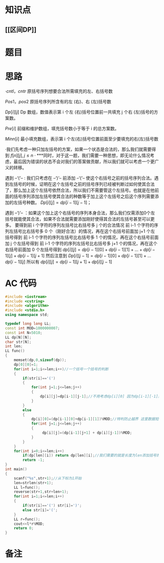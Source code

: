 # 知识点
  ## [[区间DP]]
# 题目
 

# 思路
·$cntl， cntr$  原括号序列想要合法所需填充的左、右括号数

$Pos 1， pos 2$  原括号序列所含有的左 (右)、右 (左)括号数

$Dp[ i ][ j ]$  Dp 数组，数值表示第 i 个左 (右)括号位置前一共填充 j 个右 (左)括号的方案数。

$Pre[ i ]$ 前缀和维护数组，填充括号数小于等于 i 的总方案数。

$Minn[ i ]$ 最小填充数组，表示第 i 个左(右)括号位置前面至少要填充的右(左)括号数

·我们先考虑一种只加左括号的方案，如果一个状态是合法的，那么我们就需要得到 $f[n][j],j\leq n$
·
***同时，对于这一题，我们需要一种思想，即无论什么情况考虑，最后因为错误的状态不会对我们的答案做贡献，所以我们就可以考虑一个更广义的转移。

遇到 –‘(’– : 我们只考虑在 –‘)’– 前添加 –‘(’– 使这个右括号之前的括号序列合法。遇到左括号的时候，证明在这个左括号之前的括号序列已经被判断过如何使其合法了，那么加上这个左括号依然合法，所以我们不需要管这个左括号。也就是在他前面的括号序列添加左括号使其合法的种数等于加上这个左括号之后这个序列需要添加的左括号种数。
$Dp[i][j]=dp[i-1][j-1]$；

遇到 –‘)’– ：如果这个加上这个右括号的序列本身合法，那么我们仅需添加0个左括号就能使其合法，如果不合法就需要添加刚好使得其合法的左括号甚至可以更多。
要得到前 i 个字符的序列左括号比右括号多 j 个的合法情况
前 i-1 个字符的序列左括号比右括号多 0 个（刚好合法）的情况，再在这个右括号前面加 j+1 个左括号得到
前 i-1 个字符的序列左括号比右括号多 1 个的情况，再在这个右括号前面加 j 个左括号得到
前 i-1 个字符的序列左括号比右括号多 j+1 个的情况，再在这个右括号前面加 0 个左括号得到
$dp[i][j] = dp[i-1][0] + dp[i-1][1] + … + dp[i-1][j] + dp[i-1][j+1]$
然后注意到
$Dp[i][j-1] = dp[i-1][0] + dp[i-1][1] + … dp[i-1][j]$
所以有
$dp[i][j] = dp[i-1][j+1] + dp[i][j-1]$

# AC 代码
```cpp
#include <iostream>
#include <cstring>
#include <algorithm>
#include <stdio.h>
using namespace std;

typedef long long LL;
const int MOD=1000000007;
const int N=5010;
LL dp[N][N];
char str[N];
int len;
LL func()
{
    memset(dp,0,sizeof(dp));
    dp[0][0]=1;
    for(int i=1;i<=len;i++)//一个括号一个括号的判断
    {
        if(str[i]=='(')
        {
            for(int j=1;j<=len;j++)
            {
                dp[i][j]=dp[i-1][j-1];//不用考虑dp[i][0] 因为dp[i-1][-1]是不合法的情况 不存在 为0
            }
        }
        else
        {
            dp[i][0]=(dp[i-1][0]+dp[i-1][1])%MOD;//特判防止越界 这里数据短，用的是优化前的推断
            for(int j=1;j<=len;j++)
            {
                 dp[i][j]=(dp[i-1][j+1] + dp[i][j-1])%MOD;
            }
        }
    }
    for(int i=0;i<=len;i++)
        if(dp[len][i]) return dp[len][i];//我们需要的就是长度为len添加括号的合法情况，而从前往后遍历出现的第一个有可能的情况就是需要括号数最少的情况，因为左括号可以加很多个，我们仅需添加最少的情况
        return -1;
}
int main()
{
    scanf("%s",str+1);//从下标为1开始
    len=strlen(str+1);
    LL l=func();
    reverse(str+1,str+len+1);
    for(int i=1;i<=len;i++)
    {
        if(str[i]=='(') str[i]=')';
        else str[i]='(';
    }
    LL r=func();
    cout<<l*r%MOD;
    return 0;
}
```
# 备注
